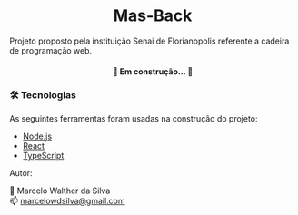 <h1 align="center">Mas-Back</h1>

Projeto proposto pela instituição Senai de Florianopolis referente a cadeira de programação web.


<h4 align="center"> 
	🚧  Em construção...  🚧
</h4>

### 🛠 Tecnologias

As seguintes ferramentas foram usadas na construção do projeto:


- [Node.js](https://nodejs.org/en/)
- [React](https://pt-br.reactjs.org/)
- [TypeScript](https://www.typescriptlang.org/)





Autor:

:boy: Marcelo Walther da Silva
<br>
:mailbox: marcelowdsilva@gmail.com

